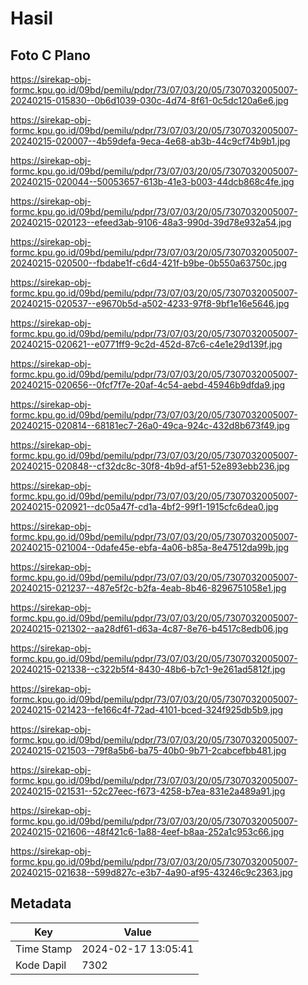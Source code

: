 # Hasil

## Foto C Plano

https://sirekap-obj-formc.kpu.go.id/09bd/pemilu/pdpr/73/07/03/20/05/7307032005007-20240215-015830--0b6d1039-030c-4d74-8f61-0c5dc120a6e6.jpg

https://sirekap-obj-formc.kpu.go.id/09bd/pemilu/pdpr/73/07/03/20/05/7307032005007-20240215-020007--4b59defa-9eca-4e68-ab3b-44c9cf74b9b1.jpg

https://sirekap-obj-formc.kpu.go.id/09bd/pemilu/pdpr/73/07/03/20/05/7307032005007-20240215-020044--50053657-613b-41e3-b003-44dcb868c4fe.jpg

https://sirekap-obj-formc.kpu.go.id/09bd/pemilu/pdpr/73/07/03/20/05/7307032005007-20240215-020123--efeed3ab-9106-48a3-990d-39d78e932a54.jpg

https://sirekap-obj-formc.kpu.go.id/09bd/pemilu/pdpr/73/07/03/20/05/7307032005007-20240215-020500--fbdabe1f-c6d4-421f-b9be-0b550a63750c.jpg

https://sirekap-obj-formc.kpu.go.id/09bd/pemilu/pdpr/73/07/03/20/05/7307032005007-20240215-020537--e9670b5d-a502-4233-97f8-9bf1e16e5646.jpg

https://sirekap-obj-formc.kpu.go.id/09bd/pemilu/pdpr/73/07/03/20/05/7307032005007-20240215-020621--e0771ff9-9c2d-452d-87c6-c4e1e29d139f.jpg

https://sirekap-obj-formc.kpu.go.id/09bd/pemilu/pdpr/73/07/03/20/05/7307032005007-20240215-020656--0fcf7f7e-20af-4c54-aebd-45946b9dfda9.jpg

https://sirekap-obj-formc.kpu.go.id/09bd/pemilu/pdpr/73/07/03/20/05/7307032005007-20240215-020814--68181ec7-26a0-49ca-924c-432d8b673f49.jpg

https://sirekap-obj-formc.kpu.go.id/09bd/pemilu/pdpr/73/07/03/20/05/7307032005007-20240215-020848--cf32dc8c-30f8-4b9d-af51-52e893ebb236.jpg

https://sirekap-obj-formc.kpu.go.id/09bd/pemilu/pdpr/73/07/03/20/05/7307032005007-20240215-020921--dc05a47f-cd1a-4bf2-99f1-1915cfc6dea0.jpg

https://sirekap-obj-formc.kpu.go.id/09bd/pemilu/pdpr/73/07/03/20/05/7307032005007-20240215-021004--0dafe45e-ebfa-4a06-b85a-8e47512da99b.jpg

https://sirekap-obj-formc.kpu.go.id/09bd/pemilu/pdpr/73/07/03/20/05/7307032005007-20240215-021237--487e5f2c-b2fa-4eab-8b46-8296751058e1.jpg

https://sirekap-obj-formc.kpu.go.id/09bd/pemilu/pdpr/73/07/03/20/05/7307032005007-20240215-021302--aa28df61-d63a-4c87-8e76-b4517c8edb06.jpg

https://sirekap-obj-formc.kpu.go.id/09bd/pemilu/pdpr/73/07/03/20/05/7307032005007-20240215-021338--c322b5f4-8430-48b6-b7c1-9e261ad5812f.jpg

https://sirekap-obj-formc.kpu.go.id/09bd/pemilu/pdpr/73/07/03/20/05/7307032005007-20240215-021423--fe166c4f-72ad-4101-bced-324f925db5b9.jpg

https://sirekap-obj-formc.kpu.go.id/09bd/pemilu/pdpr/73/07/03/20/05/7307032005007-20240215-021503--79f8a5b6-ba75-40b0-9b71-2cabcefbb481.jpg

https://sirekap-obj-formc.kpu.go.id/09bd/pemilu/pdpr/73/07/03/20/05/7307032005007-20240215-021531--52c27eec-f673-4258-b7ea-831e2a489a91.jpg

https://sirekap-obj-formc.kpu.go.id/09bd/pemilu/pdpr/73/07/03/20/05/7307032005007-20240215-021606--48f421c6-1a88-4eef-b8aa-252a1c953c66.jpg

https://sirekap-obj-formc.kpu.go.id/09bd/pemilu/pdpr/73/07/03/20/05/7307032005007-20240215-021638--599d827c-e3b7-4a90-af95-43246c9c2363.jpg


## Metadata

| Key        | Value               |
| ---------- | ------------------- |
| Time Stamp | 2024-02-17 13:05:41 |
| Kode Dapil | 7302                |



